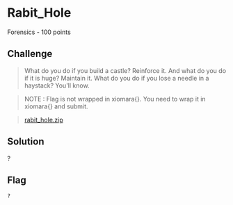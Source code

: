 # Rabit_Hole
Forensics - 100 points

## Challenge 
> What do you do if you build a castle? Reinforce it. And what do you do if it is huge? Maintain it. What do you do if you lose a needle in a haystack? You'll know.

> NOTE : Flag is not wrapped in xiomara{}. You need to wrap it in xiomara{} and submit.

> [rabit_hole.zip](rabit_hole.zip)

## Solution
?

## Flag
`?`